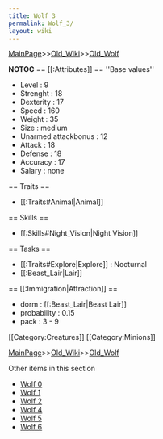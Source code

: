 ```yaml
---
title: Wolf 3
permalink: Wolf_3/
layout: wiki
---
```


[MainPage](/keeperrl_wiki/ "wikilink")>>[Old_Wiki](/keeperrl_wiki/Old_Wiki "wikilink")>>[Old_Wolf](/keeperrl_wiki/Old_Wolf "wikilink")

__NOTOC__
== [[:Attributes]] ==
''Base values''
* Level : 9
* Strenght : 18
* Dexterity : 17
* Speed : 160
* Weight : 35
* Size : medium
* Unarmed attackbonus : 12
* Attack : 18
* Defense : 18
* Accuracy : 17
* Salary : none

== Traits ==
* [[:Traits#Animal|Animal]]

== Skills ==
* [[:Skills#Night_Vision|Night Vision]]

== Tasks ==
* [[:Traits#Explore|Explore]] : Nocturnal
* [[:Beast_Lair|Lair]]

== [[:Immigration|Attraction]] ==
* dorm : [[:Beast_Lair|Beast Lair]]
* probability : 0.15
* pack : 3 - 9

[[Category:Creatures]]
[[Category:Minions]]

[MainPage](/keeperrl_wiki/ "wikilink")>>[Old_Wiki](/keeperrl_wiki/Old_Wiki "wikilink")>>[Old_Wolf](/keeperrl_wiki/Old_Wolf "wikilink")

Other items in this section
-    [Wolf 0](/keeperrl_wiki/Wolf_0 "wikilink")
-    [Wolf 1](/keeperrl_wiki/Wolf_1 "wikilink")
-    [Wolf 2](/keeperrl_wiki/Wolf_2 "wikilink")
-    [Wolf 4](/keeperrl_wiki/Wolf_4 "wikilink")
-    [Wolf 5](/keeperrl_wiki/Wolf_5 "wikilink")
-    [Wolf 6](/keeperrl_wiki/Wolf_6 "wikilink")
